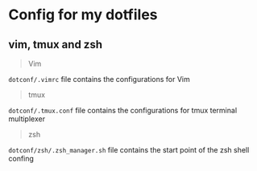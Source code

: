 # Config for my dotfiles

## vim, tmux and zsh

> Vim

`dotconf/.vimrc` file contains the configurations for Vim

> tmux

`dotconf/.tmux.conf` file contains the configurations for tmux terminal multiplexer

> zsh

`dotconf/zsh/.zsh_manager.sh` file contains the start point of the zsh shell confing

